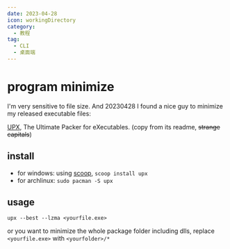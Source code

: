 ```yaml
---
date: 2023-04-28
icon: workingDirectory
category:
  - 教程
tag:
  - CLI
  - 桌面端
---
```


# program minimize

I'm very sensitive to file size. And 20230428 I found a nice guy to minimize my released executable files:

[UPX](https://github.com/upx/upx), The Ultimate Packer for eXecutables. (copy from its readme, ~~strange capitals~~)

## install

- for windows: using [scoop](../farraginous/recommend_packages.md#scoop), `scoop install upx`
- for archlinux: `sudo pacman -S upx`

## usage

`upx --best --lzma <yourfile.exe>`

or you want to minimize the whole package folder including dlls, replace `<yourfile.exe>` with `<yourfolder>/*`
